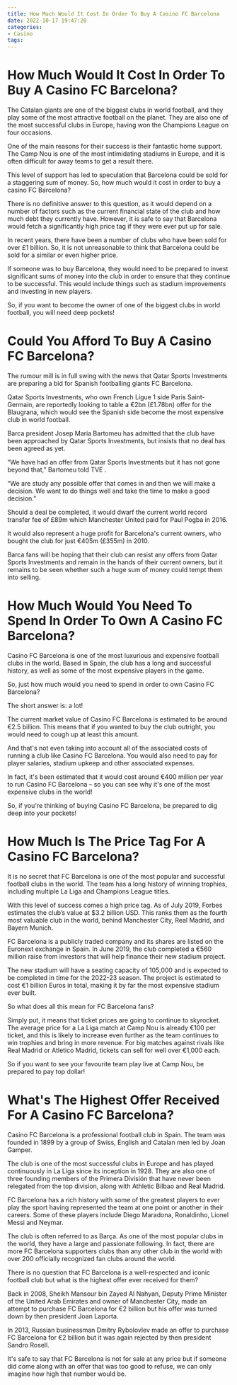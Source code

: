 ```yaml
---
title: How Much Would It Cost In Order To Buy A Casino FC Barcelona
date: 2022-10-17 19:47:20
categories:
- Casino
tags:
---
```



#  How Much Would It Cost In Order To Buy A Casino FC Barcelona?

The Catalan giants are one of the biggest clubs in world football, and they play some of the most attractive football on the planet. They are also one of the most successful clubs in Europe, having won the Champions League on four occasions.

One of the main reasons for their success is their fantastic home support. The Camp Nou is one of the most intimidating stadiums in Europe, and it is often difficult for away teams to get a result there.

This level of support has led to speculation that Barcelona could be sold for a staggering sum of money. So, how much would it cost in order to buy a casino FC Barcelona?

There is no definitive answer to this question, as it would depend on a number of factors such as the current financial state of the club and how much debt they currently have. However, it is safe to say that Barcelona would fetch a significantly high price tag if they were ever put up for sale.

In recent years, there have been a number of clubs who have been sold for over £1 billion. So, it is not unreasonable to think that Barcelona could be sold for a similar or even higher price.

If someone was to buy Barcelona, they would need to be prepared to invest significant sums of money into the club in order to ensure that they continue to be successful. This would include things such as stadium improvements and investing in new players.

So, if you want to become the owner of one of the biggest clubs in world football, you will need deep pockets!

#  Could You Afford To Buy A Casino FC Barcelona?

The rumour mill is in full swing with the news that Qatar Sports Investments are preparing a bid for Spanish footballing giants FC Barcelona.

Qatar Sports Investments, who own French Ligue 1 side Paris Saint-Germain, are reportedly looking to table a €2bn (£1.78bn) offer for the Blaugrana, which would see the Spanish side become the most expensive club in world football.

Barca president Josep Maria Bartomeu has admitted that the club have been approached by Qatar Sports Investments, but insists that no deal has been agreed as yet.

“We have had an offer from Qatar Sports Investments but it has not gone beyond that,” Bartomeu told TVE .

“We are study any possible offer that comes in and then we will make a decision. We want to do things well and take the time to make a good decision.”

Should a deal be completed, it would dwarf the current world record transfer fee of £89m which Manchester United paid for Paul Pogba in 2016.

It would also represent a huge profit for Barcelona's current owners, who bought the club for just €405m (£355m) in 2010.

Barca fans will be hoping that their club can resist any offers from Qatar Sports Investments and remain in the hands of their current owners, but it remains to be seen whether such a huge sum of money could tempt them into selling.

#  How Much Would You Need To Spend In Order To Own A Casino FC Barcelona?

Casino FC Barcelona is one of the most luxurious and expensive football clubs in the world. Based in Spain, the club has a long and successful history, as well as some of the most expensive players in the game.

So, just how much would you need to spend in order to own Casino FC Barcelona?

The short answer is: a lot!

The current market value of Casino FC Barcelona is estimated to be around €2.5 billion. This means that if you wanted to buy the club outright, you would need to cough up at least this amount.

And that's not even taking into account all of the associated costs of running a club like Casino FC Barcelona. You would also need to pay for player salaries, stadium upkeep and other associated expenses.

In fact, it's been estimated that it would cost around €400 million per year to run Casino FC Barcelona – so you can see why it's one of the most expensive clubs in the world!

So, if you're thinking of buying Casino FC Barcelona, be prepared to dig deep into your pockets!

#  How Much Is The Price Tag For A Casino FC Barcelona? 

It is no secret that FC Barcelona is one of the most popular and successful football clubs in the world. The team has a long history of winning trophies, including multiple La Liga and Champions League titles.

With this level of success comes a high price tag. As of July 2019, Forbes estimates the club’s value at $3.2 billion USD. This ranks them as the fourth most valuable club in the world, behind Manchester City, Real Madrid, and Bayern Munich.

FC Barcelona is a publicly traded company and its shares are listed on the Euronext exchange in Spain. In June 2019, the club completed a €560 million raise from investors that will help finance their new stadium project.

The new stadium will have a seating capacity of 105,000 and is expected to be completed in time for the 2022-23 season. The project is estimated to cost €1 billion Euros in total, making it by far the most expensive stadium ever built.

So what does all this mean for FC Barcelona fans?

Simply put, it means that ticket prices are going to continue to skyrocket. The average price for a La Liga match at Camp Nou is already €100 per ticket, and this is likely to increase even further as the team continues to win trophies and bring in more revenue. For big matches against rivals like Real Madrid or Atletico Madrid, tickets can sell for well over €1,000 each.

So if you want to see your favourite team play live at Camp Nou, be prepared to pay top dollar!

#  What's The Highest Offer Received For A Casino FC Barcelona?

Casino FC Barcelona is a professional football club in Spain. The team was founded in 1899 by a group of Swiss, English and Catalan men led by Joan Gamper.

The club is one of the most successful clubs in Europe and has played continuously in La Liga since its inception in 1928. They are also one of three founding members of the Primera División that have never been relegated from the top division, along with Athletic Bilbao and Real Madrid.

FC Barcelona has a rich history with some of the greatest players to ever play the sport having represented the team at one point or another in their careers. Some of these players include Diego Maradona, Ronaldinho, Lionel Messi and Neymar.

The club is often referred to as Barça. As one of the most popular clubs in the world, they have a large and passionate following. In fact, there are more FC Barcelona supporters clubs than any other club in the world with over 200 officially recognized fan clubs around the world.

There is no question that FC Barcelona is a well-respected and iconic football club but what is the highest offer ever received for them?

Back in 2008, Sheikh Mansour bin Zayed Al Nahyan, Deputy Prime Minister of the United Arab Emirates and owner of Manchester City, made an attempt to purchase FC Barcelona for €2 billion but his offer was turned down by then president Joan Laporta.

In 2013, Russian businessman Dmitry Rybolovlev made an offer to purchase FC Barcelona for €2 billion but it was again rejected by then president Sandro Rosell.

It's safe to say that FC Barcelona is not for sale at any price but if someone did come along with an offer that was too good to refuse, we can only imagine how high that number would be.